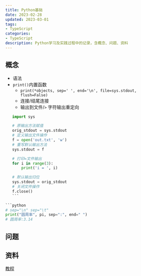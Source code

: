 ```yaml
---
title: Python基础
date: 2023-02-28
updated: 2023-03-01
tags: 
- TypeScript
categories: 
- TypeScript
description: Python学习及实践过程中的记录，含概念、问题、资料
---
```

## 概念

- 语法
- `print()`内置函数
  - `print(*objects, sep=' ', end='\n', file=sys.stdout, flush=False)`
  - 连接/结尾连接
  - 输出到文件/`>` 字符输出重定向

 ```python
    import sys

    # 原输出方法赋值
    orig_stdout = sys.stdout
    # 定义输出文件操作
    f = open('out.txt', 'w')
    # 重写默认输出方法
    sys.stdout = f

    # 打印=文件输出
    for i in range(3):
        print('i = ', i)

    # 默认输出归位
    sys.stdout = orig_stdout
    # 关闭文件操作
    f.close()
    ```

```python
# sep="\n" sep="\t"
print("圆周率", pi, sep=":", end=" ")
# 圆周率:3.14
```

## 问题

## 资料

[教程](https://www.gairuo.com/p/python-install)
